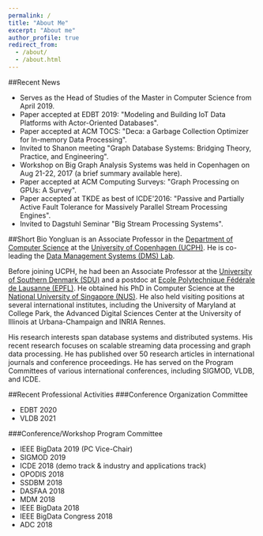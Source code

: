```yaml
---
permalink: /
title: "About Me"
excerpt: "About me"
author_profile: true
redirect_from: 
  - /about/
  - /about.html
---
```


##Recent News
* Serves as the Head of Studies of the Master in Computer Science from April 2019.
* Paper accepted at EDBT 2019: "Modeling and Building IoT Data Platforms with Actor-Oriented Databases". 
* Paper accepted at ACM TOCS: "Deca: a Garbage Collection Optimizer for In-memory Data Processing".
* Invited to Shanon meeting "Graph Database Systems: Bridging Theory, Practice, and Engineering". 
* Workshop on Big Graph Analysis Systems was held in Copenhagen on Aug 21-22, 2017 (a brief summary available here). 
* Paper accepted at ACM Computing Surveys: "Graph Processing on GPUs: A Survey".  
* Paper accepted at TKDE as best of ICDE'2016: "Passive and Partially Active Fault Tolerance for Massively Parallel Stream Processing Engines". 
* Invited to Dagstuhl Seminar "Big Stream Processing Systems". 

##Short Bio
Yongluan is an Associate Professor in the [Department of Computer Science](http://diku.dk) at the [University of Copenhagen (UCPH)](http://ku.dk). He is co-leading the [Data Management Systems (DMS) Lab](http://diku.dk/dms). 

Before joining UCPH, he had been an Associate Professor at the [University of Southern Denmark (SDU)](http://www.sdu.dk) and a postdoc at [Ecole Polytechnique Fédérale de Lausanne (EPFL)](http://epfl.ch). He obtained his PhD in Computer Science at the [National University of Singapore (NUS)](http://www.nus.edu.sg). He also held visiting positions at several international institutes, including the University of Maryland at College Park, the Advanced Digital Sciences Center at the University of Illinois at Urbana-Champaign and INRIA Rennes. 

His research interests span database systems and distributed systems. His recent research focuses on scalable streaming data processing and graph data processing. He has published over 50 research articles in international journals and conference proceedings. He has served on the Program Committees of various international conferences, including SIGMOD, VLDB, and ICDE.

##Recent Professional Activities
###Conference Organization Committee
* EDBT 2020
* VLDB 2021

###Conference/Workshop Program Committee
* IEEE BigData 2019 (PC Vice-Chair)
* SIGMOD 2019
* ICDE 2018 (demo track & industry and applications track)
* OPODIS 2018
* SSDBM 2018
* DASFAA 2018
* MDM 2018
* IEEE BigData 2018
* IEEE BigData Congress 2018
* ADC 2018
